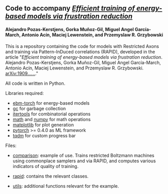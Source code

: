 ## Code to accompany *[Efficient training of energy-based models via frustration reduction](https://www.arxiv.org/abs/1909......)*
#### Alejandro Pozas-Kerstjens, Gorka Muñoz-Gil, Miguel Angel García-March, Antonio Acín, Maciej Lewenstein, and Przemyslaw R. Grzybowski

This is a repository containing the code for models with Restricted Axons and training via Pattern-InDuced correlations (RAPID), developed in the article "*Efficient training of energy-based models via frustration reduction*. Alejandro Pozas-Kerstjens, Gorka Muñoz-Gil, Miguel Angel García-March, Antonio Acín, Maciej Lewenstein, and Przemyslaw R. Grzybowski. [arXiv:1909......](https://www.arxiv.org/abs/1909......)."

All code is written in Python.

Libraries required:
- [ebm-torch](https://github.com/apozas/ebm-torch) for energy-based models
- [gc](https://docs.python.org/3/library/gc.html) for garbage collection
- [itertools](https://docs.python.org/2/library/itertools.html) for combinatorial operations
- [math](https://docs.python.org/3/library/math.html) and [numpy](http://www.numpy.org/) for math operations
- [matplotlib](https://matplotlib.org/) for plot generation
- [pytorch](http://www.pytorch.org) >= 0.4.0 as ML framework
- [tqdm](https://pypi.python.org/pypi/tqdm) for custom progress bar

Files: 

  - [comparison](https://github.com/apozas/rapid/blob/master/comparison.py): example of use. Trains restricted Boltzmann machines using commonplace samplers and via RAPID, and computes various indicators of quality of training.

  - [rapid](https://github.com/apozas/rapid/blob/master/rapid.py): contains the relevant classes.
  
  - [utils](https://github.com/apozas/rapid/blob/master/utils.py): additional functions relevant for the example.
  
